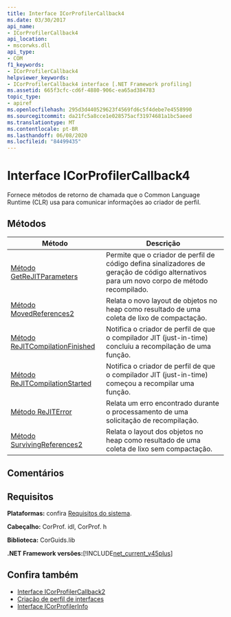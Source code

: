 ```yaml
---
title: Interface ICorProfilerCallback4
ms.date: 03/30/2017
api_name:
- ICorProfilerCallback4
api_location:
- mscorwks.dll
api_type:
- COM
f1_keywords:
- ICorProfilerCallback4
helpviewer_keywords:
- ICorProfilerCallback4 interface [.NET Framework profiling]
ms.assetid: 665f3cfc-cd6f-4880-906c-ea65ad384783
topic_type:
- apiref
ms.openlocfilehash: 295d3d440529623f4569fd6c5f4debe7e4558990
ms.sourcegitcommit: da21fc5a8cce1e028575acf31974681a1bc5aeed
ms.translationtype: MT
ms.contentlocale: pt-BR
ms.lasthandoff: 06/08/2020
ms.locfileid: "84499435"
---
```

# <a name="icorprofilercallback4-interface"></a>Interface ICorProfilerCallback4
Fornece métodos de retorno de chamada que o Common Language Runtime (CLR) usa para comunicar informações ao criador de perfil.  
  
## <a name="methods"></a>Métodos  
  
|Método|Descrição|  
|------------|-----------------|  
|[Método GetReJITParameters](icorprofilercallback4-getrejitparameters-method.md)|Permite que o criador de perfil de código defina sinalizadores de geração de código alternativos para um novo corpo de método recompilado.|  
|[Método MovedReferences2](icorprofilercallback4-movedreferences2-method.md)|Relata o novo layout de objetos no heap como resultado de uma coleta de lixo de compactação.|  
|[Método ReJITCompilationFinished](icorprofilercallback4-rejitcompilationfinished-method.md)|Notifica o criador de perfil de que o compilador JIT (just-in-time) concluiu a recompilação de uma função.|  
|[Método ReJITCompilationStarted](icorprofilercallback4-rejitcompilationstarted-method.md)|Notifica o criador de perfil de que o compilador JIT (just-in-time) começou a recompilar uma função.|  
|[Método ReJITError](icorprofilercallback4-rejiterror-method.md)|Relata um erro encontrado durante o processamento de uma solicitação de recompilação.|  
|[Método SurvivingReferences2](icorprofilercallback4-survivingreferences2-method.md)|Relata o layout dos objetos no heap como resultado de uma coleta de lixo sem compactação.|  
  
## <a name="remarks"></a>Comentários  
  
## <a name="requirements"></a>Requisitos  
 **Plataformas:** confira [Requisitos do sistema](../../get-started/system-requirements.md).  
  
 **Cabeçalho:** CorProf. idl, CorProf. h  
  
 **Biblioteca:** CorGuids.lib  
  
 **.NET Framework versões:**[!INCLUDE[net_current_v45plus](../../../../includes/net-current-v45plus-md.md)]  
  
## <a name="see-also"></a>Confira também

- [Interface ICorProfilerCallback2](icorprofilercallback2-interface.md)
- [Criação de perfil de interfaces](profiling-interfaces.md)
- [Interface ICorProfilerInfo](icorprofilerinfo-interface.md)
